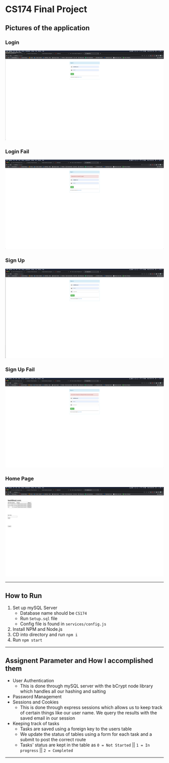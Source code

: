 # CS174 Final Project

## Pictures of the application
### Login
![Login](photos/login.png?raw=true"login.png")
### Login Fail
![Login Fail](photos/login-fail.png?raw=true"login-fail.png")
### Sign Up
![Sign up](photos/signup.png?raw=true"signup.png")
### Sign Up Fail
![Sign up Fail](photos/signup-fail.png?raw=true"signup-fail.png")
### Home Page
![Index](photos/index.png?raw=true"index.png")

---

## How to Run
1. Set up mySQL Server
    - Database name should be `CS174`
    - Run `Setup.sql` file
    - Config file is found in `services/config.js`
2. Install NPM and Node.js
3. CD into directory and run `npm i`
4. Run `npm start`
---

## Assignent Parameter and How I accomplished them
- User Authentication
    - This is done through mySQL server with the bCrypt node library which handles all our hashing and salting
- Password Management
- Sessions and Cookies
    - This is done through express sessions which allows us to keep track of certain things like our user name. We query the results with the saved email in our session
- Keeping track of tasks
    - Tasks are saved using a foreign key to the users table
    - We update the status of tables using a form for each task and a submit to post the correct route
    - Tasks' status are kept in the table as `0 = Not Started` || `1 = In progress` || `2 = Completed`    
---